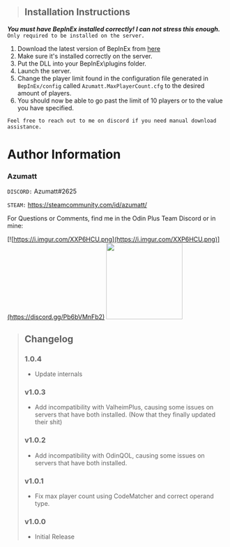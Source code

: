 > ## Installation Instructions
***You must have BepInEx installed correctly! I can not stress this enough.***
`Only required to be installed on the server.`

1. Download the latest version of BepInEx from [here](https://valheim.thunderstore.io/package/denikson/BepInExPack_Valheim/)
2. Make sure it's installed correctly on the server.
3. Put the DLL into your BepInEx\plugins folder.
4. Launch the server. 
5. Change the player limit found in the configuration file generated in `BepInEx/config` called `Azumatt.MaxPlayerCount.cfg` to the desired amount of players.
6. You should now be able to go past the limit of 10 players or to the value you have specified.

`Feel free to reach out to me on discord if you need manual download assistance.`

# Author Information

### Azumatt

`DISCORD:` Azumatt#2625

`STEAM:` https://steamcommunity.com/id/azumatt/

For Questions or Comments, find me in the Odin Plus Team Discord or in mine:

[![https://i.imgur.com/XXP6HCU.png](https://i.imgur.com/XXP6HCU.png)](https://discord.gg/Pb6bVMnFb2)
<a href="https://discord.gg/pdHgy6Bsng"><img src="https://i.imgur.com/Xlcbmm9.png" href="https://discord.gg/pdHgy6Bsng" width="175" height="175"></a>

> ## Changelog
> ### 1.0.4
> - Update internals
> ### v1.0.3
> - Add incompatibility with ValheimPlus, causing some issues on servers that have both installed. (Now that they finally updated their shit)
> ### v1.0.2
> - Add incompatibility with OdinQOL, causing some issues on servers that have both installed.
> ### v1.0.1
>   - Fix max player count using CodeMatcher and correct operand type.
> ### v1.0.0
>  - Initial Release